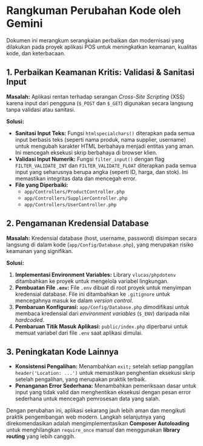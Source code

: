 # Rangkuman Perubahan Kode oleh Gemini

Dokumen ini merangkum serangkaian perbaikan dan modernisasi yang dilakukan pada proyek aplikasi POS untuk meningkatkan keamanan, kualitas kode, dan keterbacaan.

## 1. Perbaikan Keamanan Kritis: Validasi & Sanitasi Input

**Masalah:** Aplikasi rentan terhadap serangan *Cross-Site Scripting* (XSS) karena input dari pengguna (`$_POST` dan `$_GET`) digunakan secara langsung tanpa validasi atau sanitasi.

**Solusi:**
- **Sanitasi Input Teks:** Fungsi `htmlspecialchars()` diterapkan pada semua input berbasis teks (seperti nama produk, nama supplier, username) untuk mengubah karakter HTML berbahaya menjadi entitas yang aman. Ini mencegah eksekusi skrip berbahaya di browser klien.
- **Validasi Input Numerik:** Fungsi `filter_input()` dengan flag `FILTER_VALIDATE_INT` dan `FILTER_VALIDATE_FLOAT` diterapkan pada semua input yang seharusnya berupa angka (seperti ID, harga, dan stok). Ini memastikan integritas data dan mencegah error.
- **File yang Diperbaiki:**
  - `app/Controllers/ProductController.php`
  - `app/Controllers/SupplierController.php`
  - `app/Controllers/UserController.php`

## 2. Pengamanan Kredensial Database

**Masalah:** Kredensial database (host, username, password) disimpan secara langsung di dalam kode (`app/Config/Database.php`), yang merupakan risiko keamanan yang signifikan.

**Solusi:**
1.  **Implementasi Environment Variables:** Library `vlucas/phpdotenv` ditambahkan ke proyek untuk mengelola variabel lingkungan.
2.  **Pembuatan File `.env`:** File `.env` dibuat di root proyek untuk menyimpan kredensial database. File ini ditambahkan ke `.gitignore` untuk mencegahnya masuk ke dalam *version control*.
3.  **Pembaruan Konfigurasi:** `app/Config/Database.php` dimodifikasi untuk membaca kredensial dari *environment variables* (`$_ENV`) daripada nilai *hardcoded*.
4.  **Pembaruan Titik Masuk Aplikasi:** `public/index.php` diperbarui untuk memuat variabel dari file `.env` saat aplikasi dimulai.

## 3. Peningkatan Kode Lainnya

- **Konsistensi Pengalihan:** Menambahkan `exit;` setelah setiap panggilan `header('Location: ...')` untuk memastikan penghentian eksekusi skrip setelah pengalihan, yang merupakan praktik terbaik.
- **Penanganan Error Sederhana:** Menambahkan pemeriksaan dasar untuk input yang tidak valid dan menghentikan eksekusi dengan pesan error sederhana untuk mencegah pemrosesan data yang salah.

Dengan perubahan ini, aplikasi sekarang jauh lebih aman dan mengikuti praktik pengembangan web modern. Langkah selanjutnya yang direkomendasikan adalah mengimplementasikan **Composer Autoloading** untuk menghilangkan `require_once` manual dan menggunakan **library routing** yang lebih canggih.